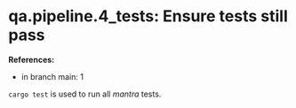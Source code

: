 # qa.pipeline.4_tests: Ensure tests still pass

**References:**

- in branch main: 1

`cargo test` is used to run all *mantra* tests.
